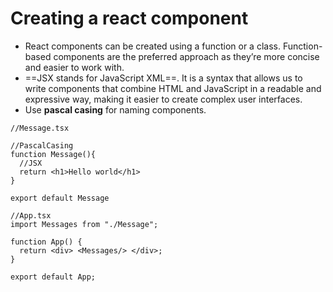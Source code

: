 # Creating a react component
- React components can be created using a function or a class. Function-based components are the preferred approach as they’re more concise and easier to work with.
- ==JSX stands for JavaScript XML==. It is a syntax that allows us to write components that combine HTML and JavaScript in a readable and expressive way, making it easier to create complex user interfaces.
- Use **pascal casing** for naming components.
``` tsx 
//Message.tsx

//PascalCasing
function Message(){
  //JSX
  return <h1>Hello world</h1>
}

export default Message
```

``` tsx 
//App.tsx
import Messages from "./Message";

function App() {
  return <div> <Messages/> </div>;
}

export default App;
```